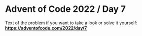 # Advent of Code 2022 / Day 7

Text of the problem if you want to take a look or solve it yourself: **https://adventofcode.com/2022/day/7**
